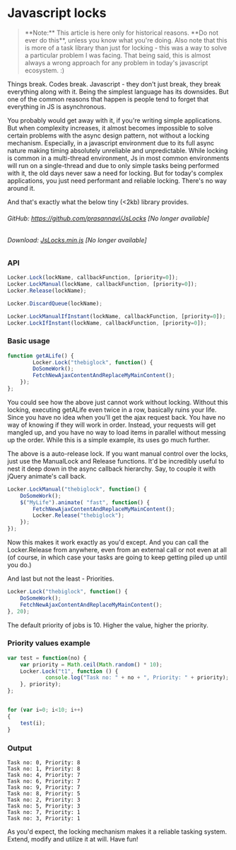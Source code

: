 # Javascript locks

<!--[options]
name: Javascript locks
date: 2013-04-27T00:00:00.000Z
url: 2013/04/javascript-locks.html
tags:
 - Tech
 - Web
 - Javascript
 - Software-Library
-->

<blockquote class="text-red red justify transparent">**Note:** This article is here only for historical reasons. **Do not ever do this**, unless you know what you're doing. Also note that this is more of a task library than just for locking - this was a way to solve a particular problem I was facing. That being said, this is almost always a wrong approach for any problem in today's javascript ecosystem. :)</blockquote>

Things break. Codes break. Javascript - they don't just break, they break everything along with it. Being the simplest language has its downsides. But one of the common reasons that happen is people tend to forget that everything in JS is asynchronous.

You probably would get away with it, if you're writing simple applications. But when complexity increases, it almost becomes impossible to solve certain problems with the async design pattern, not without a locking mechanism. Especially, in a javascript environment due to its full async nature making timing absolutely unreliable and unpredictable. While locking is common in a multi-thread environment, Js in most common environments will run on a single-thread and due to only simple tasks being performed with it, the old days never saw a need for locking. But for today's complex applications, you just need performant and reliable locking. There's no way around it.

And that's exactly what the below tiny (<2kb) library provides.

###### GitHub: <a href="https://github.com/prasannavl/JsLocks" target="_blank">https://github.com/prasannavl/JsLocks</a> <span class="text-red text-wnormal">[No longer available]</span> 
###### Download: <a href="https://raw.github.com/prasannavl/JsLocks/master/JsLocks.min.js" target="_blank">JsLocks.min.js</a> <span class="text-red text-wnormal">[No longer available]</span>

### API

```js
Locker.Lock(lockName, callbackFunction, [priority=0]);
Locker.LockManual(lockName, callbackFunction, [priority=0]);
Locker.Release(lockName);

Locker.DiscardQueue(lockName);

Locker.LockManualIfInstant(lockName, callbackFunction, [priority=0]);
Locker.LockIfInstant(lockName, callbackFunction, [priority=0]);

```

### Basic usage

```js
function getALife() {
        Locker.Lock("thebiglock", function() {
        DoSomeWork();
        FetchNewAjaxContentAndReplaceMyMainContent();
    });
};
```

You could see how the above just cannot work without locking. Without this locking, executing getALife even twice in a row, basically ruins your life. Since you have no idea when you'll get the ajax request back. You have no way of knowing if they will work in order. Instead, your requests will get mangled up, and you have no way to load items in parallel without messing up the order. While this is a simple example, its uses go much further.

The above is a auto-release lock. If you want manual control over the locks, just use the ManualLock and Release functions. It'd be incredibly useful to nest it deep down in the async callback hierarchy. Say, to couple it with jQuery animate's call back.

```js
Locker.LockManual("thebiglock", function() {
    DoSomeWork();
    $("MyLife").animate( "fast", function() {
        FetchNewAjaxContentAndReplaceMyMainContent();
        Locker.Release("thebiglock");
    });
});
```

Now this makes it work exactly as you'd except. And you can call the Locker.Release from anywhere, even from an external call or not even at all (of course, in which case your tasks are going to keep getting piled up until you do.)

And last but not the least - Priorities.

```js
Locker.Lock("thebiglock", function() {
    DoSomeWork();
    FetchNewAjaxContentAndReplaceMyMainContent();
}, 20);
```

The default priority of jobs is 10.  Higher the value, higher the priority.

### Priority values example

```js
var test = function(no) {
    var priority = Math.ceil(Math.random() * 10);
    Locker.Lock("t1", function () { 
            console.log("Task no: " + no + ", Priority: " + priority);
    }, priority);
};


for (var i=0; i<10; i++)
{ 
    test(i);
} 
```

### Output

```
Task no: 0, Priority: 8
Task no: 1, Priority: 8
Task no: 4, Priority: 7
Task no: 6, Priority: 7
Task no: 9, Priority: 7
Task no: 8, Priority: 5
Task no: 2, Priority: 3
Task no: 5, Priority: 3
Task no: 7, Priority: 1
Task no: 3, Priority: 1
```

As you'd expect, the locking mechanism makes it a reliable tasking system. Extend, modify and utilize it at will. Have fun!